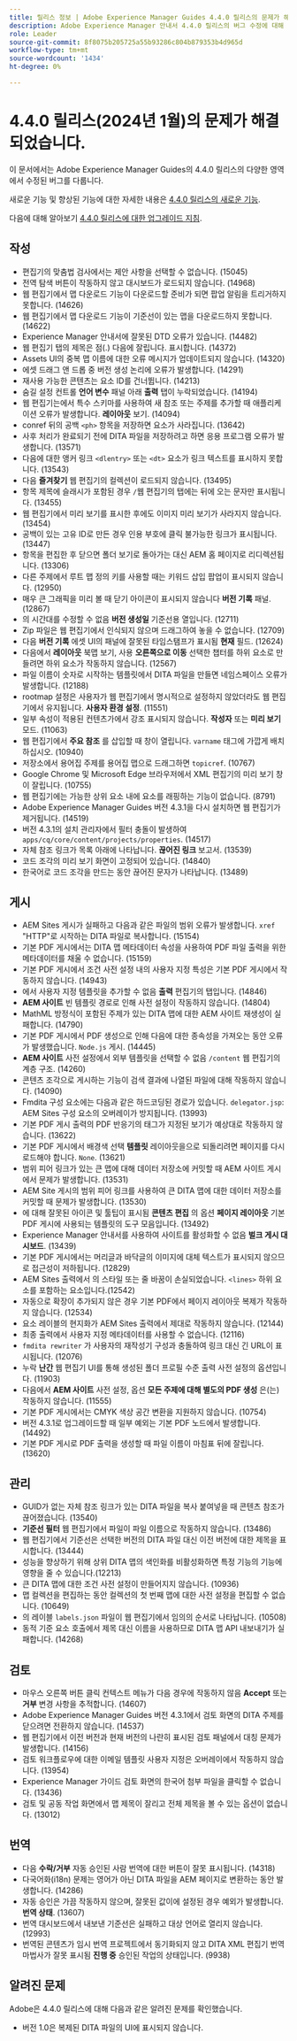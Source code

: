 ```yaml
---
title: 릴리스 정보 | Adobe Experience Manager Guides 4.4.0 릴리스의 문제가 해결되었습니다
description: Adobe Experience Manager 안내서 4.4.0 릴리스의 버그 수정에 대해 알아봅니다
role: Leader
source-git-commit: 8f8075b205725a55b93286c804b879353b4d965d
workflow-type: tm+mt
source-wordcount: '1434'
ht-degree: 0%

---
```


# 4.4.0 릴리스(2024년 1월)의 문제가 해결되었습니다.


이 문서에서는 Adobe Experience Manager Guides의 4.4.0 릴리스의 다양한 영역에서 수정된 버그를 다룹니다.

새로운 기능 및 향상된 기능에 대한 자세한 내용은 [4.4.0 릴리스의 새로운 기능](./whats-new-4-4.md).

다음에 대해 알아보기 [4.4.0 릴리스에 대한 업그레이드 지침](../release-info/upgrade-instructions-4-4.md).


## 작성

- 편집기의 맞춤법 검사에서는 제안 사항을 선택할 수 없습니다. (15045)
- 전역 탐색 버튼이 작동하지 않고 대시보드가 로드되지 않습니다. (14968)
- 웹 편집기에서 맵 다운로드 기능이 다운로드할 준비가 되면 팝업 알림을 트리거하지 못합니다. (14626)
- 웹 편집기에서 맵 다운로드 기능이 기준선이 있는 맵을 다운로드하지 못합니다. (14622)
- Experience Manager 안내서에 잘못된 DTD 오류가 있습니다. (14482)
- 웹 편집기 탭의 제목은 점(.) 다음에 잘립니다. 표시합니다. (14372)
- Assets UI의 중복 맵 이름에 대한 오류 메시지가 업데이트되지 않습니다. (14320)
- 에셋 드래그 앤 드롭 중 버전 생성 논리에 오류가 발생합니다. (14291)
- 재사용 가능한 콘텐츠는 요소 ID를 건너뜁니다. (14213)
- 숨길 설정 컨트롤 **언어 변수** 패널 아래 **출력** 탭이 누락되었습니다. (14194)
- 웹 편집기는에서 특수 스키마를 사용하여 새 참조 또는 주제를 추가할 때 애플리케이션 오류가 발생합니다. **레이아웃** 보기. (14094)
- conref 뒤의 공백 `<ph>` 항목을 저장하면 요소가 사라집니다. (13642)
- 사후 처리가 완료되기 전에 DITA 파일을 저장하려고 하면 응용 프로그램 오류가 발생합니다. (13571)
- 다음에 대한 앵커 링크 `<dlentry>` 또는 `<dt>` 요소가 링크 텍스트를 표시하지 못합니다. (13543)
- 다음 **즐겨찾기** 웹 편집기의 컬렉션이 로드되지 않습니다. (13495)
- 항목 제목에 슬래시가 포함된 경우 `/`웹 편집기의 탭에는 뒤에 오는 문자만 표시됩니다. (13455)
- 웹 편집기에서 미리 보기를 표시한 후에도 이미지 미리 보기가 사라지지 않습니다. (13454)
- 공백이 있는 고유 ID로 만든 경우 인용 부호에 클릭 불가능한 링크가 표시됩니다. (13447)
- 항목을 편집한 후 닫으면 폴더 보기로 돌아가는 대신 AEM 홈 페이지로 리디렉션됩니다. (13306)
- 다른 주제에서 루트 맵 정의 키를 사용할 때는 키워드 삽입 팝업이 표시되지 않습니다. (12950)
- 매우 큰 그래픽을 미리 볼 때 닫기 아이콘이 표시되지 않습니다 **버전 기록** 패널. (12867)
- 의 시간대를 수정할 수 없음 **버전 생성일** 기준선용 열입니다. (12711)
- Zip 파일은 웹 편집기에서 인식되지 않으며 드래그하여 놓을 수 없습니다. (12709)
- 다음 **버전 기록** 에셋 UI의 패널에 잘못된 타임스탬프가 표시됨 **현재** 필드. (12624)
- 다음에서 **레이아웃** 북맵 보기, 사용 **오른쪽으로 이동** 선택한 챕터를 하위 요소로 만들려면 하위 요소가 작동하지 않습니다. (12567)
- 파일 이름이 숫자로 시작하는 템플릿에서 DITA 파일을 만들면 네임스페이스 오류가 발생합니다. (12188)
- rootmap 설정은 사용자가 웹 편집기에서 명시적으로 설정하지 않았더라도 웹 편집기에서 유지됩니다. **사용자 환경 설정**. (11551)
- 일부 속성이 적용된 컨텐츠가에서 강조 표시되지 않습니다. **작성자** 또는 **미리 보기** 모드. (11063)
- 웹 편집기에서 **주요 참조** 를 삽입할 때 창이 열립니다. `varname` 태그에 가깝게 배치하십시오. (10940)
- 저장소에서 용어집 주제를 용어집 맵으로 드래그하면 `topicref`. (10767)
- Google Chrome 및 Microsoft Edge 브라우저에서 XML 편집기의 미리 보기 창이 잘립니다. (10755)
- 웹 편집기에는 가능한 상위 요소 내에 요소를 래핑하는 기능이 없습니다. (8791)
- Adobe Experience Manager Guides 버전 4.3.1을 다시 설치하면 웹 편집기가 제거됩니다. (14519)
- 버전 4.3.1의 설치 관리자에서 필터 충돌이 발생하여 `apps/cq/core/content/projects/properties`. (14517)
- 자체 참조 링크가 목록 아래에 나타납니다. **끊어진 링크** 보고서. (13539)
- 코드 조각의 미리 보기 화면이 고정되어 있습니다. (14840)
- 한국어로 코드 조각을 만드는 동안 끊어진 문자가 나타납니다. (13489)

## 게시

- AEM Sites 게시가 실패하고 다음과 같은 파일의 범위 오류가 발생합니다. `xref` &quot;HTTP&quot;로 시작하는 DITA 파일로 복사합니다. (15154)
- 기본 PDF 게시에서는 DITA 맵 메타데이터 속성을 사용하여 PDF 파일 출력을 위한 메타데이터를 채울 수 없습니다. (15159)
- 기본 PDF 게시에서 조건 사전 설정 내의 사용자 지정 특성은 기본 PDF 게시에서 작동하지 않습니다. (14943)
- 에서 사용자 지정 템플릿을 추가할 수 없음 **출력** 편집기의 탭입니다. (14846)
- **AEM 사이트** 빈 템플릿 경로로 인해 사전 설정이 작동하지 않습니다. (14804)
- MathML 방정식이 포함된 주제가 있는 DITA 맵에 대한 AEM 사이트 재생성이 실패합니다. (14790)
- 기본 PDF 게시에서 PDF 생성으로 인해 다음에 대한 종속성을 가져오는 동안 오류가 발생했습니다. `Node.js` 게시. (14445)
- **AEM 사이트** 사전 설정에서 외부 템플릿을 선택할 수 없음 `/content` 웹 편집기의 계층 구조. (14260)
- 콘텐츠 조각으로 게시하는 기능이 검색 결과에 나열된 파일에 대해 작동하지 않습니다. (14090)
- Fmdita 구성 요소에는 다음과 같은 하드코딩된 경로가 있습니다. `delegator.jsp`: AEM Sites 구성 요소의 오버레이가 방지됩니다. (13993)
- 기본 PDF 게시 출력의 PDF 반응기의 태그가 지정된 보기가 예상대로 작동하지 않습니다. (13622)
- 기본 PDF 게시에서 배경색 선택 **템플릿** 레이아웃을으로 되돌리려면 페이지를 다시 로드해야 합니다. `None`. (13621)
- 범위 피어 링크가 있는 큰 맵에 대해 데이터 저장소에 커밋할 때 AEM 사이트 게시에서 문제가 발생합니다. (13531)
- AEM Site 게시의 범위 피어 링크를 사용하여 큰 DITA 맵에 대한 데이터 저장소를 커밋할 때 문제가 발생합니다. (13530)
- 에 대해 잘못된 아이콘 및 툴팁이 표시됨  **콘텐츠 편집** 의 옵션 **페이지 레이아웃** 기본 PDF 게시에 사용되는 템플릿의 도구 모음입니다. (13492)
- Experience Manager 안내서를 사용하여 사이트를 활성화할 수 없음 **벌크 게시 대시보드**. (13439)
- 기본 PDF 게시에서는 머리글과 바닥글의 이미지에 대체 텍스트가 표시되지 않으므로 접근성이 저하됩니다. (12829)
- AEM Sites 출력에서 의 스타일 또는 줄 바꿈이 손실되었습니다. `<lines>` 하위 요소를 포함하는 요소입니다.(12542)
- 자동으로 확장이 추가되지 않은 경우 기본 PDF에서 페이지 레이아웃 복제가 작동하지 않습니다. (12534)
- 요소 레이블의 현지화가 AEM Sites 출력에서 제대로 작동하지 않습니다. (12144)
- 최종 출력에서 사용자 지정 메타데이터를 사용할 수 없습니다. (12116)
- `fmdita rewriter` 가 사용자의 재작성기 구성과 충돌하여 링크 대신 긴 URL이 표시됩니다. (12076)
- 누락 **난간** 웹 편집기 UI를 통해 생성된 폴더 프로필 수준 출력 사전 설정의 옵션입니다. (11903)
- 다음에서 **AEM 사이트**  사전 설정, 옵션 **모든 주제에 대해 별도의 PDF 생성** 은(는) 작동하지 않습니다. (11555)
- 기본 PDF 게시에서는 CMYK 색상 공간 변환을 지원하지 않습니다. (10754)
- 버전 4.3.1로 업그레이드할 때 일부 예외는 기본 PDF 노드에서 발생합니다. (14492)
- 기본 PDF 게시로 PDF 출력을 생성할 때 파일 이름이 마침표 뒤에 잘립니다. (13620)


## 관리

- GUID가 없는 자체 참조 링크가 있는 DITA 파일을 복사 붙여넣을 때 콘텐츠 참조가 끊어졌습니다. (13540)
- **기준선 필터** 웹 편집기에서 파일이 파일 이름으로 작동하지 않습니다. (13486)
- 웹 편집기에서 기준선은 선택한 버전의 DITA 파일 대신 이전 버전에 대한 제목을 표시합니다. (13444)
- 성능을 향상하기 위해 상위 DITA 맵의 색인화를 비활성화하면 특정 기능의 기능에 영향을 줄 수 있습니다.(12213)
- 큰 DITA 맵에 대한 조건 사전 설정이 만들어지지 않습니다. (10936)
- 맵 컬렉션을 편집하는 동안 컬렉션의 첫 번째 맵에 대한 사전 설정을 편집할 수 없습니다. (10649)
- 의 레이블 `labels.json` 파일이 웹 편집기에서 임의의 순서로 나타납니다. (10508)
- 동적 기준 요소 호출에서 제목 대신 이름을 사용하므로 DITA 맵 API 내보내기가 실패합니다. (14268)

## 검토

- 마우스 오른쪽 버튼 클릭 컨텍스트 메뉴가 다음 경우에 작동하지 않음 **Accept** 또는 **거부** 변경 사항을 추적합니다. (14607)
- Adobe Experience Manager Guides 버전 4.3.1에서 검토 화면의 DITA 주제를 닫으려면 전환하지 않습니다. (14537)
- 웹 편집기에서 이전 버전과 현재 버전의 나란히 표시된 검토 패널에서 대칭 문제가 발생합니다. (14156)
- 검토 워크플로우에 대한 이메일 템플릿 사용자 지정은 오버레이에서 작동하지 않습니다. (13954)
- Experience Manager 가이드 검토 화면의 한국어 첨부 파일을 클릭할 수 없습니다. (13436)
- 검토 및 공동 작업 화면에서 맵 제목이 잘리고 전체 제목을 볼 수 있는 옵션이 없습니다. (13012)

## 번역

- 다음 **수락/거부** 자동 승인된 사람 번역에 대한 버튼이 잘못 표시됩니다. (14318)
- 다국어화(i18n) 문제는 영어가 아닌 DITA 파일을 AEM 페이지로 변환하는 동안 발생합니다. (14286)
- 자동 승인은 가끔 작동하지 않으며, 잘못된 값이에 설정된 경우 예외가 발생합니다. **번역 상태**. (13607)
- 번역 대시보드에서 내보낸 기준선은 실패하고 대상 언어로 열리지 않습니다. (12993)
- 번역된 콘텐츠가 임시 번역 프로젝트에서 동기화되지 않고 DITA XML 편집기 번역 마법사가 잘못 표시됨 **진행 중** 승인된 작업의 상태입니다. (9938)

## 알려진 문제

Adobe은 4.4.0 릴리스에 대해 다음과 같은 알려진 문제를 확인했습니다.

- 버전 1.0은 복제된 DITA 파일의 UI에 표시되지 않습니다.